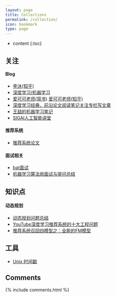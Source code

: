 ```yaml
---
layout: page
title: Collections
permalink: /collection/
icon: bookmark
type: page
---
```


* content
{:toc}

## 关注
#### Blog
* <a href="https://www.zhihu.com/people/mli65/posts" target="_blank"> 李沐(知乎)</a>
* <a href="https://zhuanlan.zhihu.com/JeemyJohn" target="_blank"> 深度学习/机器学习</a>
* <a href="https://www.jianshu.com/u/zqtge6" target="_blank">爱可可老师(简书)</a> <a href="https://www.zhihu.com/collection/115674253" target="_blank">爱可可老师(知乎)</a>
* <a href="https://zhuanlan.zhihu.com/liuyan0612" target="_blank">深度学习经典，前沿论文阅读笔记关注专栏写文章</a>
* <a href="https://zhuanlan.zhihu.com/wangzhenotes" target="_blank">王喆的机器学习笔记</a>
* <a href="https://zhuanlan.zhihu.com/c_201634018" target="_blank">SIGAI人工智能讲堂</a>

#### 推荐系统  
* <a href="https://github.com/hongleizhang/RSPapers" target="_blank">推荐系统论文</a>  

#### 面试相关
* <a href="https://zhuanlan.zhihu.com/c_140166199" target="_blank">bat面试</a>
* <a href="https://zhuanlan.zhihu.com/p/58434325?utm_source=wechat_session&utm_medium=social" target="_blank">机器学习算法岗面试与提问总结</a>

## 知识点
#### 动态规划
* <a href="https://zhuanlan.zhihu.com/p/33574315" target="_blank">动态规划问题总结</a>
* <a href="https://zhuanlan.zhihu.com/p/52504407" target="_blank">YouTube深度学习推荐系统的十大工程问题</a>
* <a href="https://zhuanlan.zhihu.com/p/58160982" target="_blank">推荐系统召回四模型之：全能的FM模型</a>

## 工具
* <a href="http://tool.chinaz.com/Tools/unixtime.aspx" target="_blank"> Unix 时间戳</a>



## Comments

{% include comments.html %}

